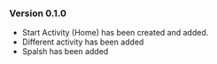 ### Version 0.1.0

* Start Activity (Home) has been created and added.
* Different activity has been added
* Spalsh has been added
